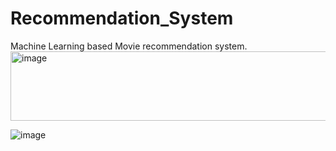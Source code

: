 # Recommendation_System
Machine Learning based Movie recommendation system.
<img width="1662" height="111" alt="image" src="https://github.com/user-attachments/assets/19883c55-3126-4b50-abed-d768be492095" />



![image](https://github.com/user-attachments/assets/e78f78e4-884a-4e7f-ae40-a05115773a46)

